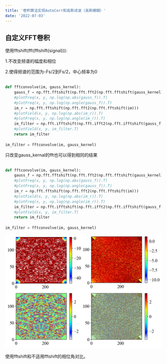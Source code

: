 ```yaml
---
title: '卷积算法实现AutoCorr和高斯滤波（高斯模糊）'
date: '2022-07-03'
---
```


## 自定义FFT卷积

使用fftshift(fft(fftshift(signal))):

1.不改变频谱的幅度和相位

2.使得频谱的范围为-Fs/2到Fs/2，中心频率为0

```python

def fftconvolve(im, gauss_kernel):
    gauss_f = np.fft.fftshift(np.fft.fft2(np.fft.fftshift(gauss_kernel)))
    #plotFreq(x, y, np.log(np.abs(gauss_f)).T)
    #plotFreq(x, y, np.log(np.angle(gauss_f)).T)
    im_r = np.fft.fftshift(np.fft.fft2(np.fft.fftshift(im)))
    #plotField(x, y, np.log(np.abs(im_r)).T)
    #plotFreq(x, y, np.log(np.angle(im_r)).T)
    im_filter = np.fft.ifftshift(np.fft.ifft2(np.fft.ifftshift(gauss_f * im_r))).real
    #plotField(x, y, im_filter.T)
    return im_filter

im_filter = fftconvolve(im, gauss_kernel)

```

只改变gauss_kernal的fft也可以得到相同的结果

```python

def fftconvolve(im, gauss_kernel):
    gauss_f = np.fft.fftshift(np.fft.fft2(np.fft.fftshift(gauss_kernel)))
    #plotFreq(x, y, np.log(np.abs(gauss_f)).T)
    #plotFreq(x, y, np.log(np.angle(gauss_f)).T)
    im_r = np.fft.fftshift(np.fft.fft2(np.fft.fftshift(im)))
    #plotField(x, y, np.log(np.abs(im_r)).T)
    #plotFreq(x, y, np.log(np.angle(im_r)).T)
    im_filter = np.fft.ifftshift(np.fft.ifft2(np.fft.ifftshift(gauss_f * im_r))).real
    #plotField(x, y, im_filter.T)
    return im_filter

im_filter = fftconvolve(im, gauss_kernel)

```

![figure](AngleContrast.jpg "Magic Gardens")

使用fftshift和不适用fftshift的相位角对比。
